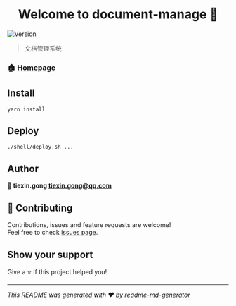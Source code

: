<h1 align="center">Welcome to document-manage 👋</h1>
<p>
  <img alt="Version" src="https://img.shields.io/badge/version-1.0.0-blue.svg?cacheSeconds=2592000" />
</p>

> 文档管理系统

### 🏠 [Homepage](http://192.168.1.110/frontend/document-manage)

## Install

```shell script
yarn install
```

## Deploy

```shell script
./shell/deploy.sh ...
```

## Author

👤 **tiexin.gong <tiexin.gong@qq.com>**

## 🤝 Contributing

Contributions, issues and feature requests are welcome!<br />Feel free to check [issues page](http://192.168.1.110/frontend/document-manage/-/issues).

## Show your support

Give a ⭐️ if this project helped you!

---

_This README was generated with ❤️ by [readme-md-generator](https://github.com/kefranabg/readme-md-generator)_
